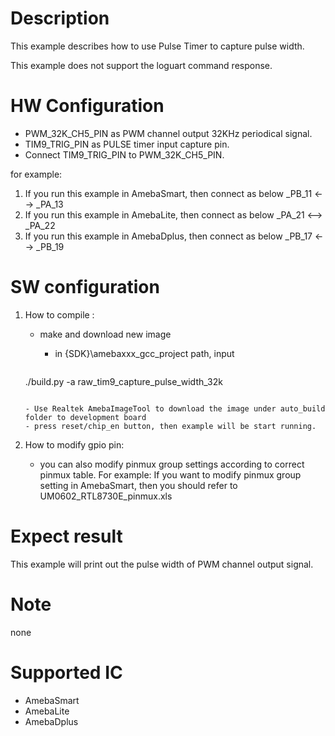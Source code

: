 # Description
This example describes how to use Pulse Timer to capture pulse width.

This example does not support the loguart command response.

# HW Configuration

- PWM_32K_CH5_PIN as PWM channel output 32KHz periodical signal.
- TIM9_TRIG_PIN as PULSE timer input capture pin.
- Connect TIM9_TRIG_PIN to PWM_32K_CH5_PIN.

for example:

1. If you run this example in AmebaSmart, then connect as below
   _PB_11 <--> _PA_13
2.  If you run this example in AmebaLite, then connect as below
    _PA_21 <--> _PA_22
3. If you run this example in AmebaDplus, then connect as below
   _PB_17 <--> _PB_19

# SW configuration
1. How to compile :

   - make and download new image
   
     - in {SDK}\amebaxxx_gcc_project path, input
   
     ```shell
    ./build.py -a raw_tim9_capture_pulse_width_32k
     ```
   
     - Use Realtek AmebaImageTool to download the image under auto_build folder to development board
     - press reset/chip_en button, then example will be start running.
2. How to modify gpio pin:
   - you can also modify pinmux group settings according to correct pinmux table.
     For example:
     If you want to modify pinmux group setting in AmebaSmart, then you should refer to UM0602_RTL8730E_pinmux.xls

# Expect result
This example will print out the pulse width of PWM channel output signal.

# Note
none

# Supported IC

  - AmebaSmart
  - AmebaLite
  - AmebaDplus
